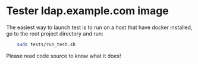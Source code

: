 # Tester ldap.example.com image

The easiest way to launch test is to run on a host that have docker
installed, go to the root project directory and run:

```bash
    sudo tests/run_test.sh
```

Please read code source to know what it does!
